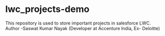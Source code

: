 # lwc_projects-demo
This repository is used to store important projects in salesforce LWC.
<br>
Author -Saswat Kumar Nayak (Developer at Accenture India, Ex- Deloitte)
